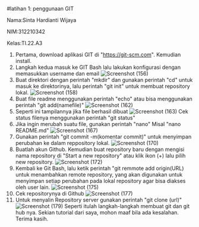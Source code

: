 #latihan 1: penggunaan GIT

Nama:Sinta Hardianti Wijaya

NIM:312210342

Kelas:TI.22.A3

1. Pertama, download aplikasi GIT di "https://git-scm.com". Kemudian install.
2. Langkah kedua masuk ke GIT Bash lalu lakukan konfigurasi dengan memasukkan username dan email
![Screenshot (156)](https://user-images.githubusercontent.com/115516473/195577266-9cdda503-1f1e-436b-b0f9-cd67cbeeec52.png)
3. Buat direktori dengan perintah "mkdir" dan gunakan perintah "cd" untuk masuk ke direktorinya, lalu perintah "git init" untuk membuat repository lokal.
![Screenshot (158)](https://user-images.githubusercontent.com/115516473/195729529-1f903c45-202b-4d78-9432-1da9a3b0d570.png)
4. Buat file readme menggunakan perintah "echo" atau bisa menggunakan perintah "git add(namefile)"
![Screenshot (162)](https://user-images.githubusercontent.com/115516473/195730670-b080a78b-57c2-4032-b29f-b0c7022c6828.png)
4. Seperti ini tampilannya jika file berhasil dibuat
![Screenshot (163)](https://user-images.githubusercontent.com/115516473/195731291-eb070eb1-471d-4668-b76f-57cf70a33354.png)
Cek status filenya menggunakan perintah "git status"
5. Jika ingin merubah suatu file, gunakan perintah "nano"
Misal "nano README.md"
![Screenshot (167)](https://user-images.githubusercontent.com/115516473/195754415-92ded94d-64d4-4b52-8486-5cd184441ca5.png)
6. Gunakan perintah "git commit -m(komentar commit)" untuk menyimpan perubahan ke dalam reppository lokal.
![Screenshot (170)](https://user-images.githubusercontent.com/115516473/195761233-985f664f-dfae-4048-be96-3263cac27d8c.png)
7. Buatlah akun Github. Kemudian buat repository baru dengan mengisi nama repository di "Start a new repository" atau klik ikon (+) lalu pilih new repository.
![Screenshot (172)](https://user-images.githubusercontent.com/115516473/195760882-db380992-6678-4c39-8df5-a3590dfc9bd6.png)
8. Kembali ke Git Bash, lalu ketik perintah "git remmote add origin(URL) untuk menambahkan remote repository, yang akan digunakan untuk menyimpan setiap perubahan pada lokal repository agar bisa diakses oleh user lain.
![Screenshot (175)](https://user-images.githubusercontent.com/115516473/195762670-6c184825-caea-470a-b9c9-9766e100d938.png)
9. Cek repositorynya di Github
![Screenshot (177)](https://user-images.githubusercontent.com/115516473/195763416-923e6c59-24b1-4739-9431-52dcad492831.png)
10. Untuk menyalin Repository server gunakan perintah "git clone (url)"
![Screenshot (179)](https://user-images.githubusercontent.com/115516473/195764136-1a0410bf-12a9-4e38-b008-468227b7abb6.png)
Seperti itulah langkah-langkah membuat git dan git hub nya.
Sekian tutorial dari saya, mohon maaf bila ada kesalahan. Terima kasih.


